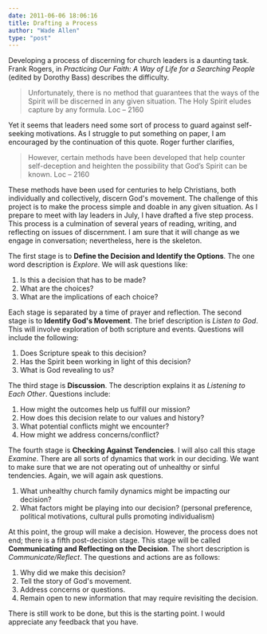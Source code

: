 ```yaml
---
date: 2011-06-06 18:06:16
title: Drafting a Process
author: "Wade Allen"
type: "post"
---
```


Developing a process of discerning for church leaders is a daunting task. Frank Rogers, in *Practicing Our Faith: A Way of Life for a Searching People* (edited by Dorothy Bass) describes the difficulty.

>Unfortunately, there is no method that guarantees that the ways of the Spirit will be discerned in any given situation. The Holy Spirit eludes capture by any formula. Loc – 2160

Yet it seems that leaders need some sort of process to guard against self-seeking motivations. As I struggle to put something on paper, I am encouraged by the continuation of this quote.  Roger further clarifies,

>However, certain methods have been developed that help counter self-deception and heighten the possibility that God’s Spirit can be known. Loc – 2160

These methods have been used for centuries to help Christians, both individually and collectively, discern God's movement. The challenge of this project is to make the process simple and doable in any given situation. As I prepare to meet with lay leaders in July, I have drafted a five step process. This process is a culmination of several years of reading, writing, and reflecting on issues of discernment.  I am sure that it will change as we engage in conversation; nevertheless, here is the skeleton.

The first stage is to **Define the Decision and Identify the Options**.  The one word description is *Explore*. We will ask questions like:

1. Is this a decision that has to be made?
2. What are the choices?
3. What are the implications of each choice?

Each stage is separated by a time of prayer and reflection. The second stage is to **Identify God's Movement**. The brief description is *Listen to God*. This will involve exploration of both scripture and events. Questions will include the following:

1. Does Scripture speak to this decision?
2. Has the Spirit been working in light of this decision?
3. What is God revealing to us?

The third stage is **Discussion**. The description explains it as *Listening to Each Other*. Questions include:

1. How might the outcomes help us fulfill our mission?
2. How does this decision relate to our values and history? 
3. What potential conflicts might we encounter?
4. How might we address concerns/conflict?

The fourth stage is **Checking Against Tendencies**. I will also call this stage *Examine*. There are all sorts of dynamics that work in our deciding. We want to make sure that we are not operating out of unhealthy or sinful tendencies. Again, we will again ask questions.

1. What unhealthy church family dynamics might be impacting our decision?
2. What factors might be playing into our decision? (personal preference, political motivations, cultural pulls promoting individualism)

At this point, the group will make a decision. However, the process does not end; there is a fifth post-decision stage. This stage will be called **Communicating and Reflecting on the Decision**. The short description is *Communicate/Reflect*. The questions and actions are as follows:

1. Why did we make this decision?
2. Tell the story of God's movement.
3. Address concerns or questions.
4. Remain open to new information that may require revisiting the decision.

There is still work to be done, but this is the starting point. I would appreciate any feedback that you have.
